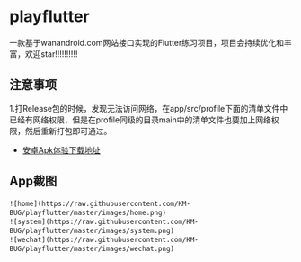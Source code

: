 # playflutter

一款基于wanandroid.com网站接口实现的Flutter练习项目，项目会持续优化和丰富，欢迎star!!!!!!!!!!

## 注意事项
1.打Release包的时候，发现无法访问网络，在app/src/profile下面的清单文件中已经有网络权限，但是在profile同级的目录main中的清单文件也要加上网络权限，然后重新打包即可通过。

- [安卓Apk体验下载地址](https://github.com/KM-BUG/playflutter/blob/master/android/app-release.apk)

## App截图
    ![home](https://raw.githubusercontent.com/KM-BUG/playflutter/master/images/home.png)
    ![system](https://raw.githubusercontent.com/KM-BUG/playflutter/master/images/system.png)
    ![wechat](https://raw.githubusercontent.com/KM-BUG/playflutter/master/images/wechat.png)